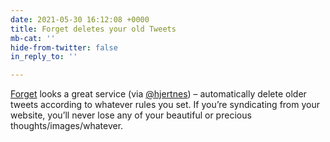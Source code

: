 ```yaml
---
date: 2021-05-30 16:12:08 +0000
title: Forget deletes your old Tweets
mb-cat: ''
hide-from-twitter: false
in_reply_to: ''

---
```

[Forget](https://forget.codl.fr/) looks a great service (via [@hjertnes](http://micro.blog/hjertnes)) – automatically delete older tweets according to whatever rules you set. If you’re syndicating from your website, you’ll never lose any of your beautiful or precious thoughts/images/whatever.